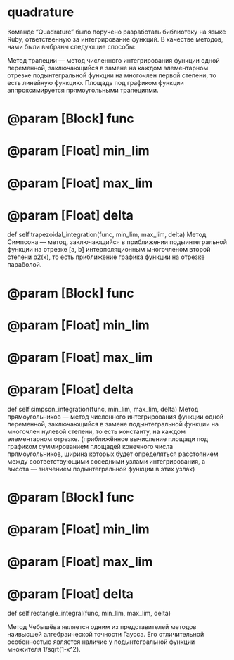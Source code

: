 # quadrature
Команде “Quadrature” было поручено разработать библиотеку на языке Ruby, ответственную за интегрирование функций. В качестве методов, нами были выбраны следующие способы:

Метод трапеции — метод численного интегрирования функции одной переменной, заключающийся в замене на каждом элементарном отрезке подынтегральной функции на многочлен первой степени, то есть линейную функцию. Площадь под графиком функции аппроксимируется прямоугольными трапециями.
  # @param [Block] func
  # @param [Float] min_lim
  # @param [Float] max_lim
  # @param [Float] delta
  def self.trapezoidal_integration(func, min_lim, max_lim, delta)
Метод Симпсона — метод, заключающийся в приближении подыинтегральной функции на отрезке [a, b] интерполяционным многочленом второй степени p2(x), то есть приближение графика функции на отрезке параболой. 
  # @param [Block] func
  # @param [Float] min_lim
  # @param [Float] max_lim
  # @param [Float] delta
  def self.simpson_integration(func, min_lim, max_lim, delta)
Метод прямоугольников — метод численного интегрирования функции одной переменной, заключающийся в замене подынтегральной функции на многочлен нулевой степени, то есть константу, на каждом элементарном отрезке. (приближённое вычисление площади под графиком суммированием площадей конечного числа прямоугольников, ширина которых будет определяться расстоянием между соответствующими соседними узлами интегрирования, а высота — значением подынтегральной функции в этих узлах)
  # @param [Block] func
  # @param [Float] min_lim
  # @param [Float] max_lim
  # @param [Float] delta
  def self.rectangle_integral(func, min_lim, max_lim, delta)

Метод Чебышёва является одним из представителей методов наивысшей алгебраической точности Гаусса. Его отличительной особенностью является наличие у подынтегральной функции множителя 1/sqrt(1-x^2).
